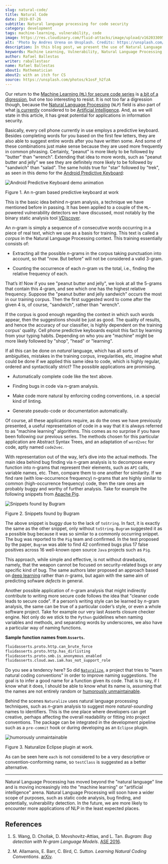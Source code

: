 ```yaml
---
slug: natural-code/
title: Natural Code
date: 2019-07-26
subtitle: Natural language processing for code security
category: development
tags: machine-learning, vulnerability, code
image: https://res.cloudinary.com/fluid-attacks/image/upload/v1620330956/blog/natural-code/cover_vftkoh.webp
alt: 'Photo by Andres Urena on Unsplash. Credits: https://unsplash.com/photos/k1osF_h2fzA'
description: In this blog post, we present the use of Natural Language Processing in bug finding and coding conventions, both based upon the n-gram model.
keywords: Machine Learning, Vulnerability, Natural Language Processing, N-gram, Predict, Bug, Pentesting, Ethical Hacking
author: Rafael Ballestas
writer: raballestasr
name: Rafael Ballestas
about1: Mathematician
about2: with an itch for CS
source: https://unsplash.com/photos/k1osF_h2fzA
---
```


Our return to the [Machine Learning (`ML`) for secure code
series](../tags/machine-learning) is [a bit of a
digression](../binary-learning), but one too interesting to resist. It
is not too far a digression though, because the [Natural Language
Processing](https://en.wikipedia.org/wiki/Natural_language_processing)
(`NLP`) field is also part of what [is
currently](https://en.wikipedia.org/wiki/AI_effect) considered to be
[Artificial
Intelligence](https://en.wikipedia.org/wiki/Artificial_intelligence).
And, as we will state in this article, it has great potential for
applications in information security.

Basically, every cell phone currently in use employs a predictive
keyboard. Besides completing words for you based on the first few
letters, they are also able to suggest entire words after you have
written some. And some of these combinations just make sense because
they are used more frequently in common phrasing. Certainly, "peanut" is
more likely to be followed by "butter" than "wrench". Extending that
idea to more words, such as "peanut butter and jelly" we see they are
definitely more likely to be followed by "sandwich" than "salad". The
same holds true for "star" followed by "trek", as seen in this demo for
the [Android Predictive
Keyboard](https://proandroiddev.com/android-predictive-keyboard-e6c9df01e527):

<div class="imgblock">

![Android Predictive Keyboard demo animation](https://res.cloudinary.com/fluid-attacks/image/upload/v1620330955/blog/natural-code/ngram-keyboard_xogjer.gif)

<div class="title">

Figure 1. An n-gram based predictive keyboard at work

</div>

</div>

This is the basic idea behind *n*-gram analysis, a technique we have
mentioned before in passing. It has been applied to a couple of the
`ML`-powered vulnerability detectors we have discussed, most notably by
the binary static analysis tool [VDiscover](../binary-learning/).

An *n*-gram is simply a sequence of *n* consecutive words occurring in a
piece of real text, which we use as a basis for training. This text is
called a *corpus* in the Natural Language Processing context. This
training essentially consists of:

- Extracting all the possible *n*-grams in the corpus taking
  punctuation into account, so that "now. But before" will not be
  considered a valid 3-gram.

- Counting the occurrence of each *n*-gram vs the total, i.e., finding
  the relative frequency of each.

That’s it\! Now if you see "peanut butter and jelly", we look at all the
5-grams that contain this 4-gram, and see which one has the highest
relative frequency. Suppose the "peanut butter and jelly sandwich"
occurs the most in our training corpus. Then the first suggested word to
come after the given 4 is, of course, "sandwich", rather than "wrench".

If the corpus is good enough regarding the context in which such words
appear, then the suggestions should be just as good. The quality of
results, and hence the accuracy of our classifier, is highly dependent
on the training corpus' quality. Cell phone predictive keyboards exploit
this fact by learning from your typing habits. Depending on who you are
"machine" might be more likely followed by "shop", "head" or "learning".

If all this can be done on *natural* language, which has all sorts of
ambiguities, mistakes in the training corpus, irregularities, etc,
imagine what could be done if we applied this same idea to code, which
is highly regular, ordered and syntactically strict? The possible
applications are promising.

- Automatically complete code like the text above.

- Finding bugs in code via n-gram analysis.

- Make code more natural by enforcing coding conventions, i.e. a
  special kind of linting.

- Generate pseudo-code or documentation automatically.

Of course, all these applications require, as do the ones we have
previously presented, a useful representation of code in a way that it
is always referred to as "machine learning" algorithms. This comes as no
surprise if you have been following our previous series. The methods
chosen for this particular application are Abstract Syntax Trees, and an
adaptation of `word2vec` for code, aptly named `code2vec`.

<div>
<cta-banner
buttontxt="Read more"
link="/solutions/secure-code-review/"
title="Get started with Fluid Attacks' Secure Code Review solution right now"
/>
</div>

With representation out of the way, let’s dive into the actual methods.
The main idea behind bug finding via n-gram analysis is to decompose
every function into n-grams that represent their elements, such as `API`
calls, variable names, etc. Then, compare them to one another for
similarity. If we find rare (with low-occurrence frequency) n-grams that
are highly similar to common (high-occurrence frequency) code, then the
rare ones are probably buggy and worthy of further analysis. Take for
example the following snippets from [Apache
Pig](https://pig.Apache.org).

<div class="imgblock">

![Snippets found by Bugram](https://res.cloudinary.com/fluid-attacks/image/upload/v1620330955/blog/natural-code/bugram-pig_vjk4cc.webp)

<div class="title">

Figure 2. Snippets found by Bugram

</div>

</div>

The above snippet is buggy due to the lack of `toString`. In fact, it is
exactly the same as the other snippet, only without `toString`. `Bugram`
suggested it as a possible bug because it was so similar to a commonly
occurring snippet. The bug was reported to the `Pig` team and confirmed.
In the test proposed by the paper, `Bugram` was able to find 42
confirmed bugs plus 17 false positives across 16 well-known open source
`Java` projects such as `Pig`.

This approach, while simple and effective, is not without drawbacks,
namely, that the weapon cannot be focused on security-related bugs or
any specific kind of bug. The same authors later proposed an approach
based on [deep learning](../deep-hacking) rather than *n*-grams, but
again with the same aim of predicting sofware *defects* in general.

Another possible application of *n*-gram analysis that might indirectly
contribute to writing more secure code follows the idea that "cleaner
code leads to secure code". If a person’s writing style can be learned
by *n*-gram analysis, the same can be true of a particular coder’s
style, or even a whole software project. Take for example our very last
Asserts closure checker engine. Not only do we stick to the `Python`
guidelines when naming variables and methods, and separating words by
underscores, we also have a particular way of naming functions.

**Sample function names from `Asserts`.**

``` python
fluidasserts.proto.http.can_brute_force
fluidasserts.proto.http.has_dirlisting
fluidasserts.proto.smb.is_anonymous_enabled
fluidasserts.cloud.aws.iam.has_not_support_role
```

Do you see a tendency here? So did
[`Naturalize`](http://groups.inf.ed.ac.uk/naturalize/#), a project that
tries to "learn natural coding conventions" in order to improve naming
suggestions. The goal is to infer a good name for a function given its
code. That is to say, if I know what it does, I should be able to know
what its name is, assuming that the names are not entirely random or
[humorously
unmaintainable](http://www2.imm.dtu.dk/courses/02161/2018/files/how_to_write_unmaintainable_code.pdf).

Behind the scenes `Naturalize` uses natural language processing
techniques, such as *n*-gram analysis to suggest more *natural-sounding*
names to identifiers. This is the one place where developers can get
creative, perhaps affecting the overall readability or fitting into
project conventions. The package can be integrated in the development
pipeline such as a `pre-commit` hook or during developing as an
`Eclipse` plugin.

<div class="imgblock">

![humorously unmaintainable](https://res.cloudinary.com/fluid-attacks/image/upload/v1620330955/blog/natural-code/naturalize-eclipse_qynobj.webp)

<div class="title">

Figure 3. Naturalize Eclipse plugin at work.

</div>

</div>

As can be seen here `each` is not considered to be a very descriptive or
convention-conforming name, so `testClass` is suggested as a better
alternative.

---
Natural Language Processing has moved beyond the "natural language" line
and is moving increasingly into the "machine learning" or "artificial
intelligence" arena. Natural Language Processing will soon have a wider
scope of purposes, such as static code analysis, bug finding, and
potentially, vulnerability detection. In the future, we are more likely
to encounter more applications of NLP in the least expected places.

## References

1. S. Wang, D. Chollak, D. Movshovitz-Attias, and L. Tan. *Bugram: Bug
    detection with N-gram Language Models*.
    [ASE 2016](https://ece.uwaterloo.ca/~s446wang/paper/ase-16-1.pdf).

2. M. Allamanis, E. Barr, C. Bird, C. Sutton. *Learning Natural Coding
    Conventions*. [arXiv](https://arxiv.org/pdf/1402.4182.pdf).

